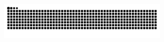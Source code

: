 ![github contribution grid animation](https://raw.githubusercontent.com/dev-jonghoonpark/dev-jonghoonpark/output/github-contribution-grid-snake.svg)
